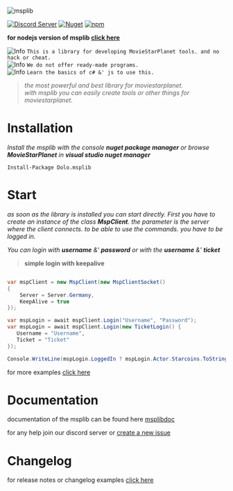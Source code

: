 
![msplib](https://files.catbox.moe/lq201t.jpg)

[![Discord Server](https://img.shields.io/discord/708318629112053841?color=darkcyan&label=Discord&logo=Discord&logoColor=white&style=flat-square)](https://discord.gg/dolo) 
[![Nuget](https://img.shields.io/nuget/v/Dolo.msplib?logo=nuget&style=flat-square)](https://www.nuget.org/packages/Dolo.msplib/)
[![npm](https://img.shields.io/npm/v/msplib?logo=npm&style=flat-square)](https://www.npmjs.com/package/msplib)

**for nodejs version of msplib [click here](https://www.npmjs.com/package/msplib)**

![Info](https://placehold.it/15/F09B9D/000000?text=+) `This is a library for developing MovieStarPlanet tools. and no hack or cheat.`   
![Info](https://placehold.it/15/F09B9D/000000?text=+) `We do not offer ready-made programs.`    
![Info](https://placehold.it/15/F09B9D/000000?text=+) `Learn the basics of c# &' js to use this.`  

> *the most powerful and best library for moviestarplanet.*   
> *with msplib you can easily create tools or other things for moviestarplanet.* 

# Installation

*Install the msplib with the console **nuget package manager** or browse **MovieStarPlanet** in **visual studio nuget manager***

```
Install-Package Dolo.msplib
```

# Start

*as soon as the library is installed you can start directly. First you have to create an instance of the class **MspClient**. the parameter is the server where the client connects. to be able to use the commands. you have to be logged in.*   

*You can login with **username** &' **password** or with the **username** &' **ticket***

> **simple login with keepalive**

```cs

var mspClient = new MspClient(new MspClientSocket()
{
    Server = Server.Germany,
    KeepAlive = true
});

var mspLogin = await mspClient.Login("Username", "Password");
var mspLogin = await mspClient.Login(new TicketLogin() {
   Username = "Username",
   Ticket = "Ticket"
});

Console.WriteLine(mspLogin.LoggedIn ? mspLogin.Actor.Starcoins.ToString() : mspLogin.Status);

```

for more examples [click here](https://github.com/cydolo/mspLib/tree/master/msp)

# Documentation

documentation of the msplib can be found here [msplibdoc](https://msplib.cbkdz.eu)
 
for any help join our discord server or [create a new issue](https://github.com/cydolo/mspLib/issues)

# Changelog

for release notes or changelog examples [click here](https://github.com/cydolo/mspLib/blob/master/CHANGELOG.md)
